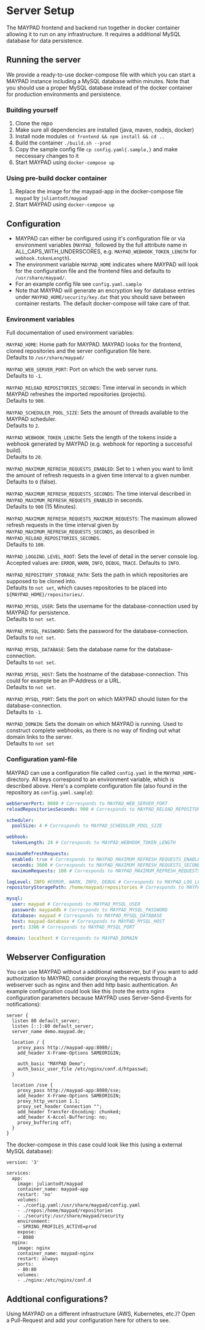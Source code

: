 # Server Setup
The MAYPAD frontend and backend run together in docker container allowing it to run on any infrastructure. It requires a additional MySQL database for data persistence.

## Running the server
We provide a ready-to-use docker-compose file with which you can start a MAYPAD instance including a MySQL database within minutes. Note that you should use a proper MySQL database instead of the docker container for production environments and persistence.

### Building yourself
1. Clone the repo
2. Make sure all dependencies are installed (java, maven, nodejs, docker)
3. Install node modules `cd frontend && npm install && cd ..`
4. Build the container `./build.sh --prod`
5. Copy the sample config file `cp config.yaml{.sample,}` and make neccessary changes to it
6. Start MAYPAD using `docker-compose up`

### Using pre-build docker container
1. Replace the image for the maypad-app in the docker-compose file `maypad` by `juliantodt/maypad`
2. Start MAYPAD using `docker-compose up`


## Configuration
* MAYPAD can either be configured using it's configuration file or via environment variables (`MAYPAD_` followed by the full attribute name in ALL_CAPS_WITH_UNDERSCORES, e.g. `MAYPAD_WEBHOOK_TOKEN_LENGTH` for `webhook.tokenLength`).
* The environment variable `MAYPAD_HOME` indicates where MAYPAD will look for the configuration file and the frontend files and defaults to `/usr/share/maypad/`.
* For an example config file see `config.yaml.sample`
* Note that MAYPAD will generate an encryption key for database entries under `MAYPAD_HOME/security/key.dat` that you should save between container restarts. The default docker-compose will take care of that.

### Environment variables
Full documentation of used environment variables:


`MAYPAD_HOME`: Home path for MAYPAD. MAYPAD looks for the frontend, cloned repositories and the server configuration file here.  
Defaults to `/usr/share/maypad/`

`MAYPAD_WEB_SERVER_PORT`: Port on which the web server runs.  
Defaults to `-1`.  

`MAYPAD_RELOAD_REPOSITORIES_SECONDS`: Time interval in seconds in which MAYPAD refreshes the imported repositories (projects).  
Defaults to `900`.


`MAYPAD_SCHEDULER_POOL_SIZE`: Sets the amount of threads available to the MAYPAD scheduler.  
Defaults to `2`.

`MAYPAD_WEBHOOK_TOKEN_LENGTH`: Sets the length of the tokens inside a webhook generated by MAYPAD (e.g. webhook for reporting a successful build).  
Defaults to `20`.

`MAYPAD_MAXIMUM_REFRESH_REQUESTS_ENABLED`: Set to `1` when you want to limit the amount of refresh requests in a given time interval to a given number.  
Defaults to `0` (false).

`MAYPAD_MAXIMUM_REFRESH_REQUESTS_SECONDS`: The time interval described in `MAYPAD_MAXIMUM_REFRESH_REQUESTS_ENABLED` in seconds.  
Defaults to `900` (15 Minutes).

`MAYPAD_MAXIMUM_REFRESH_REQUESTS_MAXIMUM_REQUESTS`: The maximum allowed refresh requests in the time interval given by `MAYPAD_MAXIMUM_REFRESH_REQUESTS_SECONDS`, as described in `MAYPAD_RELOAD_REPOSITORIES_SECONDS`.  
Defaults to `100`.

`MAYPAD_LOGGING_LEVEL_ROOT`: Sets the level of detail in the server console log. Accepted values are: `ERROR`, `WARN`, `INFO`, `DEBUG`, `TRACE`. 
Defaults to `INFO`.

`MAYPAD_REPOSITORY_STORAGE_PATH`: Sets the path in which repositories are supposed to be cloned into.  
Defaults to `not set`, which causes repositories to be placed into `${MAYPAD_HOME}/repositories/`.

`MAYPAD_MYSQL_USER`: Sets the username for the database-connection used by MAYPAD for persistence.  
Defaults to `not set`.

`MAYPAD_MYSQL_PASSWORD`: Sets the password for the database-connection.  
Defaults to `not set`.

`MAYPAD_MYSQL_DATABASE`: Sets the database name for the database-connection.  
Defaults to `not set`.

`MAYPAD_MYSQL_HOST`: Sets the hostname of the database-connection. This could for example be an IP-Address or a URL.  
Defaults to `not set`.

`MAYPAD_MYSQL_PORT`: Sets the port on which MAYPAD should listen for the database-connection.  
Defaults to `-1`.

`MAYPAD_DOMAIN`: Sets the domain on which MAYPAD is running. Used to construct complete webhooks, as there is no way of finding out what domain links to the server.  
Defaults to `not set`


### Configuration yaml-file
MAYPAD can use a configuration file called `config.yaml` in the `MAYPAD_HOME`-directory. All keys correspond to an environment variable, which is described above. Here's a complete configuration file (also found in the repository as `config.yaml.sample`):

```YAML
webServerPort: 8080 # Corresponds to MAYPAD_WEB_SERVER_PORT
reloadRepositoriesSeconds: 900 # Corresponds to MAYPAD_RELOAD_REPOSITORIES_SECONDS

scheduler:
  poolSize: 4 # Corresponds to MAYPAD_SCHEDULER_POOL_SIZE

webhook:
  tokenLength: 24 # Corresponds to MAYPAD_WEBHOOK_TOKEN_LENGTH

maximumRefreshRequests:
  enabled: true # Corresponds to MAYPAD_MAXIMUM_REFRESH_REQUESTS_ENABLED
  seconds: 3600 # Corresponds to MAYPAD_MAXIMUM_REFRESH_REQUESTS_SECONDS
  maximumRequests: 100 # Corresponds to MAYPAD_MAXIMUM_REFRESH_REQUESTS_MAXIMUM_REQUESTS

logLevel: INFO #ERROR, WARN, INFO, DEBUG # Corresponds to MAYPAD_LOG_LEVEL
repositoryStoragePath: /home/maypad/repositories # Corresponds to MAYPAD_REPOSITORY_STORAGE_PATH

mysql:
  user: maypad # Corresponds to MAYPAD_MYSQL_USER
  password: maypaddb # Corresponds to MAYPAD_MYSQL_PASSWORD
  database: maypad # Corresponds to MAYPAD_MYSQL_DATABASE
  host: maypad-database # Corresponds to MAYPAD_MYSQL_HOST
  port: 3306 # Corresponds to MAYPAD_MYSQL_PORT

domain: localhost # Corresponds to MAYPAD_DOMAIN
```

## Webserver Configuration
You can use MAYPAD without a additional webserver, but if you want to add authorization to MAYPAD, consider proxying the requests through a webserver such as nginx and then add http basic authentication. An example configuration could look like this (note the extra nginx configuration parameters because MAYPAD uses Server-Send-Events for notifications):
```
server {
  listen 80 default_server;
  listen [::]:80 default_server;
  server_name demo.maypad.de;

  location / {
    proxy_pass http://maypad-app:8080/;
    add_header X-Frame-Options SAMEORIGIN;

    auth_basic "MAYPAD Demo";
    auth_basic_user_file /etc/nginx/conf.d/htpasswd;
  }

  location /sse {
    proxy_pass http://maypad-app:8080/sse;
    add_header X-Frame-Options SAMEORIGIN;
    proxy_http_version 1.1;
    proxy_set_header Connection "";
    add_header Transfer-Encoding: chunked;
    add_header X-Accel-Buffering: no;
    proxy_buffering off;
  }
}

```
The docker-compose in this case could look like this (using a external MySQL database):
```
version: '3'

services:
  app:
    image: juliantodt/maypad
    container_name: maypad-app
    restart: 'no'
    volumes:
    - ./config.yaml:/usr/share/maypad/config.yaml
    - ./repos:/home/maypad/repositories
    - ./security:/usr/share/maypad/security
    environment:
    - SPRING_PROFILES_ACTIVE=prod
    expose:
    - 8080
  nginx:
    image: nginx
    container_name: maypad-nginx
    restart: always
    ports:
    - 80:80
    volumes:
    - ./nginx:/etc/nginx/conf.d
```

## Addtional configurations?
Using MAYPAD on a different infrastructure (AWS, Kubernetes, etc.)? Open a Pull-Request and add your configuration here for others to see.
